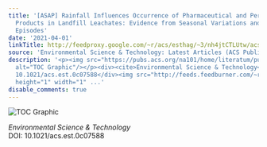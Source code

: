 ```yaml
---
title: '[ASAP] Rainfall Influences Occurrence of Pharmaceutical and Personal Care
  Products in Landfill Leachates: Evidence from Seasonal Variations and Extreme Rainfall
  Episodes'
date: '2021-04-01'
linkTitle: http://feedproxy.google.com/~r/acs/esthag/~3/nh4jtCTLUtw/acs.est.0c07588
source: 'Environmental Science & Technology: Latest Articles (ACS Publications)'
description: '<p><img src="https://pubs.acs.org/na101/home/literatum/publisher/achs/journals/content/esthag/0/esthag.ahead-of-print/acs.est.0c07588/20210401/images/medium/es0c07588_0009.gif"
  alt="TOC Graphic"/></p><div><cite>Environmental Science & Technology</cite></div><div>DOI:
  10.1021/acs.est.0c07588</div><img src="http://feeds.feedburner.com/~r/acs/esthag/~4/nh4jtCTLUtw"
  height="1" width="1" ...'
disable_comments: true
---
```

<p><img src="https://pubs.acs.org/na101/home/literatum/publisher/achs/journals/content/esthag/0/esthag.ahead-of-print/acs.est.0c07588/20210401/images/medium/es0c07588_0009.gif" alt="TOC Graphic"/></p><div><cite>Environmental Science & Technology</cite></div><div>DOI: 10.1021/acs.est.0c07588</div><img src="http://feeds.feedburner.com/~r/acs/esthag/~4/nh4jtCTLUtw" height="1" width="1" ...